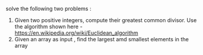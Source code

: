 solve the following two problems :
1. Given two positive integers, compute their greatest common divisor. Use the algorithm shown here - https://en.wikipedia.org/wiki/Euclidean_algorithm
2. Given an array as input , find the largest amd smallest elements in the array